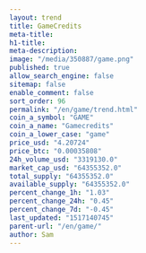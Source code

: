 ```yaml
---
layout: trend
title: GameCredits
meta-title: 
h1-title: 
meta-description: 
image: "/media/350887/game.png"
published: true
allow_search_engine: false
sitemap: false
enable_comment: false
sort_order: 96
permalink: "/en/game/trend.html"
coin_a_symbol: "GAME"
coin_a_name: "Gamecredits"
coin_a_lower_case: "game"
price_usd: "4.20724"
price_btc: "0.00035808"
24h_volume_usd: "3319130.0"
market_cap_usd: "64355352.0"
total_supply: "64355352.0"
available_supply: "64355352.0"
percent_change_1h: "1.03"
percent_change_24h: "0.45"
percent_change_7d: "-0.45"
last_updated: "1517140745"
parent-url: "/en/game/"
author: Sam
---
```


